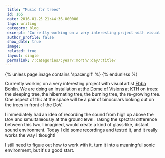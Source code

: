 ```yaml
---
 title: "Music for trees"
 id: 165
 date: 2016-01-25 21:44:36.000000
 tags: writing
 category: blog
 excerpt: "Currently working on a very interesting project with visual artist Ebba Bohlin. We are doing an installation at the Dome of Visions at KTH on trees: the sleeping tree, the hibernating tree, the burnin..."
 author_profile: false
 show_date: true
 image: 
 related: true
 layout: single
 permalink: /:categories/:year/:month/:day/:title/
---
```

{% unless page.image contains 'spacer.gif' %}
{% endunless %}

Currently working on a very interesting project with visual artist <a href="http://www.ebbabohlin.se/">Ebba Bohlin</a>. We are doing an installation at the <a href="http://domeofvisions.se/?gclid=Cj0KEQiArJe1BRDe_uz1uu-QjvYBEiQACUj6oq2eTYAswfsL2oiNoyWHGbfiv4hoRtthqBKLkkAD60oaAnLS8P8HAQ">Dome of Visions</a> at <a href="https://www.kth.se/en">KTH</a> on trees: the sleeping tree, the hibernating tree, the burning tree, the re-growing tree. One aspect of this at the space will be a pair of binoculars looking out on the trees in front of the DoV. 

I immediately had an idea of recording the sound from high up above the DoV and simultaneously at the ground level. Taking the spectral difference between this two, I imagined, would create a kind of glass-like, distant sound environment. Today I did some recordings and tested it, and it really works the way I thought!

I still need to figure out how to work with it, turn it into a meaningful sonic environment, but it's a good start.
